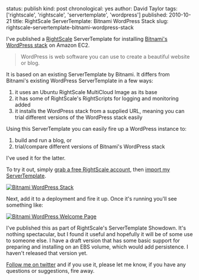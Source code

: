 status: publish
kind: post
chronological: yes
author: David Taylor
tags: ['rightscale', 'rightscale', 'servertemplate', 'wordpress']
published: 2010-10-21
title: RightScale ServerTemplate: Bitnami WordPress Stack
slug: rightscale-servertemplate-bitnami-wordpress-stack

I've published a [RightScale](http://www.rightscale.com) ServerTemplate for installing [Bitnami's WordPress stack](http://bitnami.org/stack/wordpress) on Amazon EC2.

> WordPress is web software you can use to create a beautiful website or blog.

It is based on an existing ServerTemplate by Bitnami. It differs from Bitnami's existing WordPress ServerTemplate in a few ways:

  1. it uses an Ubuntu RightScale MultiCloud Image as its base
  2. it has some of RightScale's RightScripts for logging and monitoring added
  3. it installs the WordPress stack from a supplied URL, meaning you can trial different versions of the WordPress stack easily
  
Using this ServerTemplate you can easily fire up a WordPress instance to:

  1. build and run a blog, or
  2. trial/compare different versions of Bitnami's WordPress stack
  
I've used it for the latter.

To try it out, simply [grab a free RightScale account](http://www.rightscale.com/products/free_edition.php), then [import my ServerTemplate](http://www.rightscale.com/library/server_templates/Bitnami-WordPress-Stack/14485).

[![Bitnami WordPress Stack](http://www.cloudartisan.com/wp-content/uploads/2010/10/Bitnami-WordPress-Stack-ServerTemplate.png)](http://www.cloudartisan.com/wp-content/uploads/2010/10/Bitnami-WordPress-Stack-ServerTemplate.png)

Next, add it to a deployment and fire it up. Once it's running you'll see something like:

[![Bitnami WordPress Welcome Page](http://www.cloudartisan.com/wp-content/uploads/2010/10/Bitnami-WordPress-Welcome-Page-1024x575.png)](http://www.cloudartisan.com/wp-content/uploads/2010/10/Bitnami-WordPress-Welcome-Page.png)

I've published this as part of RightScale's ServerTemplate Showdown. It's nothing spectacular, but I found it useful and hopefully it will be of some use to someone else. I have a draft version that has some basic support for preparing and installing on an EBS volume, which would add persistence. I haven't released that version yet.

[Follow me on twitter](http://twitter.com/davidltaylor) and if you use it, please let me know, if you have any questions or suggestions, fire away.
